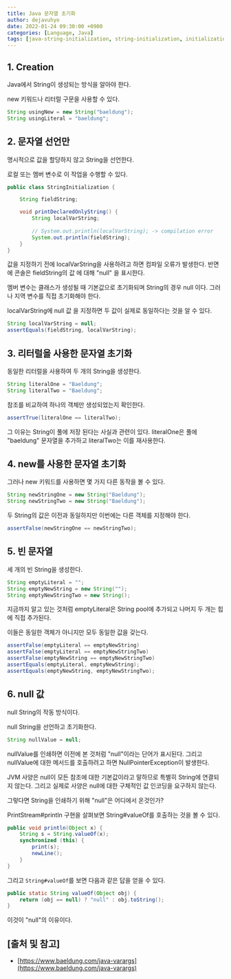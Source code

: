 ```yaml
---
title: Java 문자열 초기화
author: dejavuhyo
date: 2022-01-24 09:30:00 +0900
categories: [Language, Java]
tags: [java-string-initialization, string-initialization, initialization, 자바-문자열-초기화, 문자열-초기화, 초기화, 자바-문자열]
---
```


## 1. Creation
Java에서 String이 생성되는 방식을 알아야 한다.

new 키워드나 리터럴 구문을 사용할 수 있다.

```java
String usingNew = new String("baeldung");
String usingLiteral = "baeldung";
```

## 2. 문자열 선언만
명시적으로 값을 할당하지 않고 String을 선언한다.

로컬 또는 멤버 변수로 이 작업을 수행할 수 있다.

```java
public class StringInitialization {

    String fieldString;

    void printDeclaredOnlyString() {
        String localVarString;
        
        // System.out.println(localVarString); -> compilation error
        System.out.println(fieldString);
    }
}
```

값을 지정하기 전에 localVarString을 사용하려고 하면 컴파일 오류가 발생한다. 반면에 콘솔은 fieldString의 값 에 대해 "null" 을 표시한다.

멤버 변수는 클래스가 생성될 때 기본값으로 초기화되며 String의 경우 null 이다. 그러나 지역 변수를 직접 초기화해야 한다.

localVarString에 null 값 을 지정하면 두 값이 실제로 동일하다는 것을 알 수 있다.

```java
String localVarString = null;
assertEquals(fieldString, localVarString);
```

## 3. 리터럴을 사용한 문자열 초기화
동일한 리터럴을 사용하여 두 개의 String을 생성한다.

```java
String literalOne = "Baeldung";
String literalTwo = "Baeldung";
```

참조를 비교하여 하나의 객체만 생성되었는지 확인한다.

```java
assertTrue(literalOne == literalTwo);
```

그 이유는 String이 풀에 저장 된다는 사실과 관련이 있다. literalOne은 풀에 "baeldung" 문자열을 추가하고 literalTwo는 이를 재사용한다.

## 4. new를 사용한 문자열 초기화
그러나 new 키워드를 사용하면 몇 가지 다른 동작을 볼 수 있다.

```java
String newStringOne = new String("Baeldung");
String newStringTwo = new String("Baeldung");
```

두 String의 값은 이전과 동일하지만 이번에는 다른 객체를 지정해야 한다.

```java
assertFalse(newStringOne == newStringTwo);
```

## 5. 빈 문자열
세 개의 빈 String을 생성한다.

```java
String emptyLiteral = "";
String emptyNewString = new String("");
String emptyNewStringTwo = new String();
```

지금까지 알고 있는 것처럼 emptyLiteral은 String pool에 추가되고 나머지 두 개는 힙에 직접 추가된다.

이들은 동일한 객체가 아니지만 모두 동일한 값을 갖는다.

```java
assertFalse(emptyLiteral == emptyNewString)
assertFalse(emptyLiteral == emptyNewStringTwo)
assertFalse(emptyNewString == emptyNewStringTwo)
assertEquals(emptyLiteral, emptyNewString);
assertEquals(emptyNewString, emptyNewStringTwo);
```

## 6. null 값
null String의 작동 방식이다.

null String을 선언하고 초기화한다.

```java
String nullValue = null;
```

nullValue를 인쇄하면 이전에 본 것처럼 "null"이라는 단어가 표시된다. 그리고 nullValue에 대한 메서드를 호출하려고 하면 NullPointerException이 발생한다.

JVM 사양은 null이 모든 참조에 대한 기본값이라고 말하므로 특별히 String에 연결되지 않는다. 그리고 실제로 사양은 null에 대한 구체적인 값 인코딩을 요구하지 않는다.

그렇다면 String을 인쇄하기 위해 "null"은 어디에서 온것인가?

PrintStream#println 구현을 살펴보면 String#valueOf를 호출하는 것을 볼 수 있다.

```java
public void println(Object x) {
    String s = String.valueOf(x);
    synchronized (this) {
        print(s);
        newLine();
    }
}
```

그리고 `String#valueOf`를 보면 다음과 같은 답을 얻을 수 있다.

```java
public static String valueOf(Object obj) {
    return (obj == null) ? "null" : obj.toString();
}
```

이것이 "null"의 이유이다.

## [출처 및 참고]
* [https://www.baeldung.com/java-varargs](https://www.baeldung.com/java-varargs)
